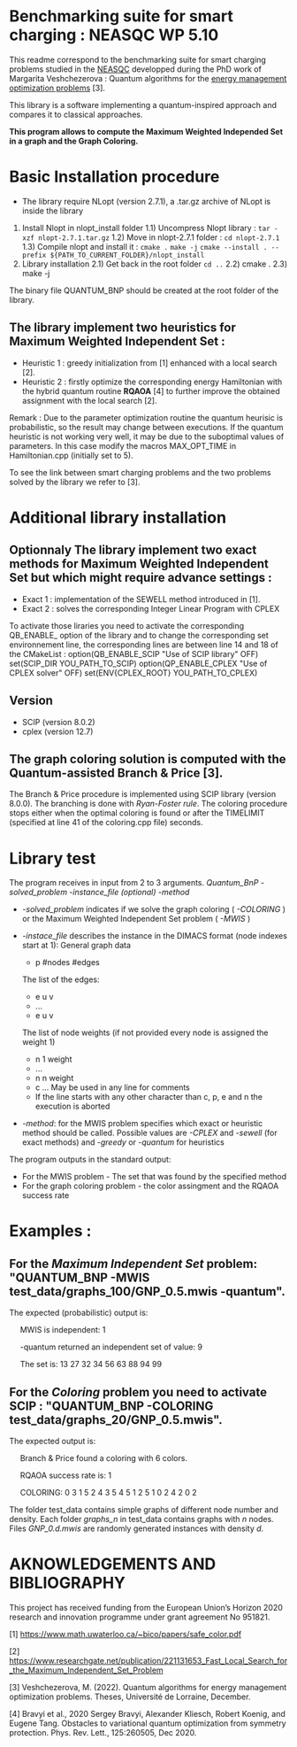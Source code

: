 # Benchmarking suite for smart charging : NEASQC WP 5.10 

This readme correspond to the benchmarking suite for smart charging problems studied in the [NEASQC](https://neasqc.eu/) developped during the PhD work of Margarita Veshchezerova : Quantum algorithms for the [energy management optimization problems](https://theses.hal.science/tel-04105922/) [3]. 

This library is a software implementing a quantum-inspired approach and compares it to classical approaches. 

**This program allows to compute the Maximum Weighted Independed Set in a graph and the Graph Coloring.**

# Basic Installation procedure 
* The library require NLopt (version 2.7.1), a .tar.gz archive of NLopt is inside the library
1) Install Nlopt in nlopt_install folder
  1.1) Uncompress Nlopt library : `tar -xzf nlopt-2.7.1.tar.gz`
  1.2) Move in nlopt-2.7.1 folder : `cd nlopt-2.7.1` 
  1.3) Compile nlopt and install it : 
      `cmake .`
      `make -j` 
      `cmake --install . --prefix ${PATH_TO_CURRENT_FOLDER}/nlopt_install`
2) Library installation 
  2.1) Get back in the root folder `cd ..`
  2.2) cmake . 
  2.3) make -j 

The binary file QUANTUM_BNP should be created at the root folder of the library.

## The library implement two heuristics for Maximum Weighted Independent Set :
- Heuristic 1 : greedy initialization from [1] enhanced with a local search [2]. 
- Heuristic 2 : firstly optimize the corresponding energy Hamiltonian with the hybrid quantum routine **RQAOA** [4] to further improve the obtained assignment with the local search [2]. 

Remark : Due to the parameter optimization routine the quantum heurisic is probabilistic, so the result may change between executions. If the quantum heuristic is not working very well, it may be due to the suboptimal values of parameters. In this case modify the macros MAX_OPT_TIME in Hamiltonian.cpp (initially set to 5).

To see the link between smart charging problems and the two problems solved by the library we refer to [3]. 

# Additional library installation 
## Optionnaly The library implement two exact methods for Maximum Weighted Independent Set but which might require advance settings :
- Exact 1 : implementation of the SEWELL method introduced in [1].
- Exact 2 : solves the corresponding Integer Linear Program with CPLEX

To activate those liraries you need to activate the corresponding QB_ENABLE_ option of the library and to change the corresponding set environnement line, the corresponding lines are between line 14 and 18 of the CMakeList : 
  option(QB_ENABLE_SCIP "Use of SCIP library" OFF)
  set(SCIP_DIR YOU_PATH_TO_SCIP)
  option(QP_ENABLE_CPLEX "Use of CPLEX solver"	OFF)
  set(ENV{CPLEX_ROOT} YOU_PATH_TO_CPLEX)

## Version 
* SCIP (version 8.0.2)
* cplex (version 12.7)



## The graph coloring solution is computed with the **Quantum-assisted Branch & Price** [3].
  The Branch & Price procedure is implemented using SCIP library (version 8.0.0). The branching is done with *Ryan-Foster rule*. 
  The coloring procedure stops either when the optimal coloring is found or after the TIMELIMIT (specified at line 41 of the coloring.cpp file) seconds. 


# Library test
The program receives in input from 2 to 3 arguments.
 *Quantum_BnP -solved_problem -instance_file (optional) -method*

* *-solved_problem* indicates if we solve the graph coloring ( *-COLORING* ) or the Maximum Weighted Independent Set problem ( *-MWIS* )
* *-instace_file* describes the instance in the DIMACS format (node indexes start at 1):
  General graph data
  * p #nodes #edges
  
  The list of the edges:
  * e u v 
  * ...
  * e u v
  
  The list of node weights (if not provided every node is assigned the weight 1)
  * n 1 weight
  * ...
  * n n weight
  * c ... May be used in any line for comments
  * If the line starts with any other character than c, p, e and n the execution is aborted
* *-method*: for the MWIS problem specifies which exact or heuristic method should be called. Possible values are *-CPLEX* and *-sewell* (for exact methods) and *-greedy* or *-quantum* for heuristics

The program outputs in the standard output:
* For the MWIS problem - The set that was found by the specified method
* For the graph coloring problem - the color assingment and the RQAOA success rate

# Examples :

## For the *Maximum Independent Set* problem: "QUANTUM_BNP -MWIS test_data/graphs_100/GNP_0.5.mwis -quantum". 
The expected (probabilistic) output is:

&nbsp;&nbsp;&nbsp;&nbsp; MWIS is independent: 1

&nbsp;&nbsp;&nbsp;&nbsp; -quantum returned an independent set of value: 9

&nbsp;&nbsp;&nbsp;&nbsp; The set is: 13 27 32 34 56 63 88 94 99

## For the *Coloring* problem you need to activate SCIP : "QUANTUM_BNP -COLORING test_data/graphs_20/GNP_0.5.mwis". 
The expected output is:

&nbsp;&nbsp;&nbsp;&nbsp; Branch & Price found a coloring with 6 colors.

&nbsp;&nbsp;&nbsp;&nbsp; RQAOA success rate is: 1

&nbsp;&nbsp;&nbsp;&nbsp; COLORING: 0 3 1 5 2 4 3 5 4 5 1 2 5 1 0 2 4 2 0 2

The folder test_data contains simple graphs of different node number and density. 
Each folder *graphs_n* in test_data contains graphs with *n* nodes. 
Files *GNP_0.d.mwis* are randomly generated instances with density *d*.

# AKNOWLEDGEMENTS AND BIBLIOGRAPHY
This project has received funding from the European Union’s Horizon 2020 research and innovation programme under grant agreement No 951821.

[1] https://www.math.uwaterloo.ca/~bico/papers/safe_color.pdf

[2] https://www.researchgate.net/publication/221131653_Fast_Local_Search_for_the_Maximum_Independent_Set_Problem

[3] Veshchezerova, M. (2022). Quantum algorithms for energy management optimization problems. Theses, Université de Lorraine, December.

[4] Bravyi et al., 2020 Sergey Bravyi, Alexander Kliesch, Robert Koenig, and Eugene Tang. Obstacles to variational quantum optimization from symmetry protection. Phys. Rev. Lett., 125:260505, Dec 2020.